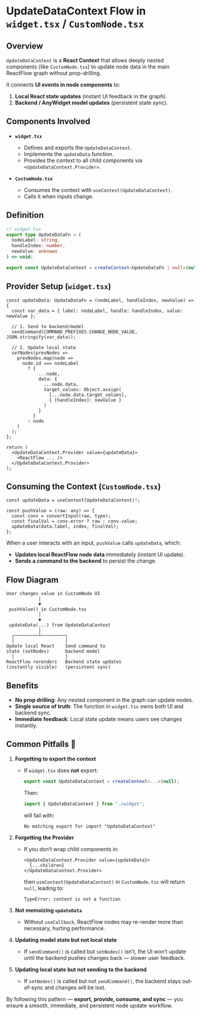 # UpdateDataContext Flow in `widget.tsx` / `CustomNode.tsx`

## Overview
`UpdateDataContext` is a **React Context** that allows deeply nested components (like `CustomNode.tsx`) to update node data in the main ReactFlow graph without prop-drilling.

It connects **UI events in node components** to:
1. **Local React state updates** (instant UI feedback in the graph).
2. **Backend / AnyWidget model updates** (persistent state sync).



## Components Involved
- **`widget.tsx`**
  - Defines and exports the `UpdateDataContext`.
  - Implements the `updateData` function.
  - Provides the context to all child components via `<UpdateDataContext.Provider>`.

- **`CustomNode.tsx`**
  - Consumes the context with `useContext(UpdateDataContext)`.
  - Calls it when inputs change.



## Definition

```ts
// widget.tsx
export type UpdateDataFn = (
  nodeLabel: string,
  handleIndex: number,
  newValue: unknown
) => void;

export const UpdateDataContext = createContext<UpdateDataFn | null>(null);
```



## Provider Setup (`widget.tsx`)

```tsx
const updateData: UpdateDataFn = (nodeLabel, handleIndex, newValue) => {
  const var_data = { label: nodeLabel, handle: handleIndex, value: newValue };

  // 1. Send to backend/model
  sendCommand(COMMAND_PREFIXES.CHANGE_NODE_VALUE, JSON.stringify(var_data));

  // 2. Update local state
  setNodes(prevNodes =>
    prevNodes.map(node =>
      node.id === nodeLabel
        ? {
            ...node,
            data: {
              ...node.data,
              target_values: Object.assign(
                [...node.data.target_values],
                { [handleIndex]: newValue }
              )
            }
          }
        : node
    )
  );
};

return (
  <UpdateDataContext.Provider value={updateData}>
    <ReactFlow ... />
  </UpdateDataContext.Provider>
);
```



## Consuming the Context (`CustomNode.tsx`)

```tsx
const updateData = useContext(UpdateDataContext)!;

const pushValue = (raw: any) => {
  const conv = convertInput(raw, type);
  const finalVal = conv.error ? raw : conv.value;
  updateData(data.label, index, finalVal);
};
```

When a user interacts with an input, `pushValue` calls `updateData`, which:
- **Updates local ReactFlow node data** immediately (instant UI update).
- **Sends a command to the backend** to persist the change.



## Flow Diagram

```
User changes value in CustomNode UI
            │
            ▼
 pushValue() in CustomNode.tsx
            │
            ▼
 updateData(...) from UpdateDataContext
            │
  ┌─────────┴─────────┐
  │                   │
Update local React    Send command to
state (setNodes)      backend model
  │                   │
ReactFlow rerenders   Backend state updates
(instantly visible)   (persistent sync)
```



## Benefits
- **No prop drilling**: Any nested component in the graph can update nodes.
- **Single source of truth**: The function in `widget.tsx` owns both UI and backend sync.
- **Immediate feedback**: Local state update means users see changes instantly.



## Common Pitfalls 🚨

1. **Forgetting to export the context**  
   - If `widget.tsx` does **not** export:
     ```ts
     export const UpdateDataContext = createContext<...>(null);
     ```
     Then:
     ```ts
     import { UpdateDataContext } from "./widget";
     ```
     will fail with:
     ```
     No matching export for import "UpdateDataContext"
     ```

2. **Forgetting the Provider**  
   - If you don’t wrap child components in:
     ```tsx
     <UpdateDataContext.Provider value={updateData}>
       {...children}
     </UpdateDataContext.Provider>
     ```
     then `useContext(UpdateDataContext)` in `CustomNode.tsx` will return `null`, leading to:
     ```
     TypeError: context is not a function
     ```

3. **Not memoizing `updateData`**  
   - Without `useCallback`, ReactFlow nodes may re-render more than necessary, hurting performance.

4. **Updating model state but not local state**  
   - If `sendCommand()` is called but `setNodes()` isn’t, the UI won’t update until the backend pushes changes back — slower user feedback.

5. **Updating local state but not sending to the backend**  
   - If `setNodes()` is called but not `sendCommand()`, the backend stays out-of-sync and changes will be lost.



By following this pattern — **export, provide, consume, and sync** — you ensure a smooth, immediate, and persistent node update workflow.

